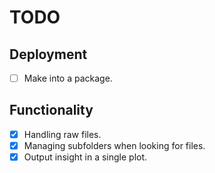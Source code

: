 # TODO

## Deployment

- [ ] Make into a package.

## Functionality

- [x] Handling raw files.
- [x] Managing subfolders when looking for files.
- [x] Output insight in a single plot.
